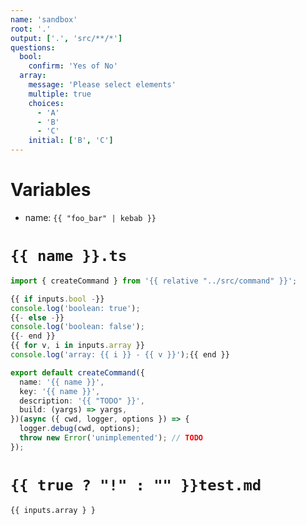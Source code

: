```yaml
---
name: 'sandbox'
root: '.'
output: ['.', 'src/**/*']
questions:
  bool:
    confirm: 'Yes of No'
  array:
    message: 'Please select elements'
    multiple: true
    choices:
      - 'A'
      - 'B'
      - 'C'
    initial: ['B', 'C']
---
```


# Variables

- name: `{{ "foo_bar" | kebab }}`

# `{{ name }}.ts`

```typescript
import { createCommand } from '{{ relative "../src/command" }}';

{{ if inputs.bool -}}
console.log('boolean: true');
{{- else -}}
console.log('boolean: false');
{{- end }}
{{ for v, i in inputs.array }}
console.log('array: {{ i }} - {{ v }}');{{ end }}

export default createCommand({
  name: '{{ name }}',
  key: '{{ name }}',
  description: '{{ "TODO" }}',
  build: (yargs) => yargs,
})(async ({ cwd, logger, options }) => {
  logger.debug(cwd, options);
  throw new Error('unimplemented'); // TODO
});
```

# `{{ true ? "!" : "" }}test.md`

```markdown
{{ inputs.array } }
```
